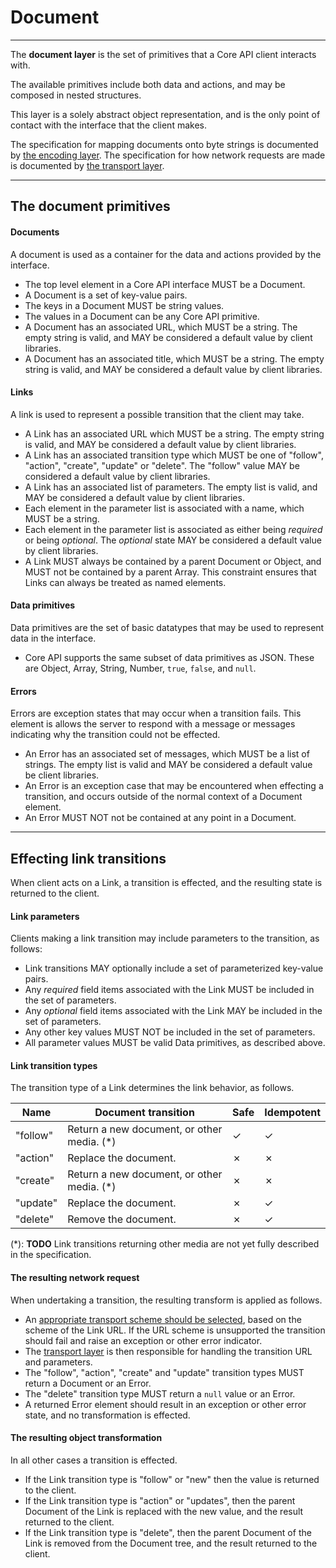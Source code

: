 # Document

---

The **document layer** is the set of primitives that a Core API client interacts with.

The available primitives include both data and actions, and may be composed in nested structures.

This layer is a solely abstract object representation, and is the only point of contact with the interface that the client makes.

The specification for mapping documents onto byte strings is documented by [the encoding layer](encoding.md). The specification for how network requests are made is documented by [the transport layer](transport.md).

---

## The document primitives

#### Documents

A document is used as a container for the data and actions provided by the interface.

* The top level element in a Core API interface MUST be a Document.
* A Document is a set of key-value pairs.
* The keys in a Document MUST be string values.
* The values in a Document can be any Core API primitive.
* A Document has an associated URL, which MUST be a string. The empty string is valid, and MAY be considered a default value by client libraries.
* A Document has an associated title, which MUST be a string. The empty string is valid, and MAY be considered a default value by client libraries.

#### Links

A link is used to represent a possible transition that the client may take.

* A Link has an associated URL which MUST be a string. The empty string is valid, and MAY be considered a default value by client libraries.
* A Link has an associated transition type which MUST be one of "follow", "action", "create", "update" or "delete". The "follow" value MAY be considered a default value by client libraries.
* A Link has an associated list of parameters. The empty list is valid, and MAY be considered a default value by client libraries.
* Each element in the parameter list is associated with a name, which MUST be a string.
* Each element in the parameter list is associated as either being *required* or being *optional*. The *optional* state MAY be considered a default value by client libraries.
* A Link MUST always be contained by a parent Document or Object, and MUST not be contained by a parent Array. This constraint ensures that Links can always be treated as named elements.

#### Data primitives

Data primitives are the set of basic datatypes that may be used to represent data in the interface.

* Core API supports the same subset of data primitives as JSON. These are Object, Array, String, Number, `true`, `false`, and `null`.

#### Errors

Errors are exception states that may occur when a transition fails. This element is allows the server to respond with a message or messages indicating why the transition could not be effected.

* An Error has an associated set of messages, which MUST be a list of strings. The empty list is valid and MAY be considered a default value be client libraries.
* An Error is an exception case that may be encountered when effecting a transition, and occurs outside of the normal context of a Document element.
* An Error MUST NOT not be contained at any point in a Document.

---

## Effecting link transitions

When client acts on a Link, a transition is effected, and the resulting state is returned to the client.

#### Link parameters

Clients making a link transition may include parameters to the transition, as follows:

* Link transitions MAY optionally include a set of parameterized key-value pairs.
* Any *required* field items associated with the Link MUST be included in the set of parameters.
* Any *optional* field items associated with the Link MAY be included in the set of parameters.
* Any other key values MUST NOT be included in the set of parameters.
* All parameter values MUST be valid Data primitives, as described above.

#### Link transition types

The transition type of a Link determines the link behavior, as follows.

Name | Document transition | Safe | Idempotent
----| ---- | ---- | ----
"follow" | Return a new document, or other media. (\*) | ✓ | ✓
"action" | Replace the document. | ✗ | ✗
"create" | Return a new document, or other media. (\*) | ✗ | ✗
"update" | Replace the document. | ✗ | ✓
"delete" | Remove the document. | ✗ | ✓

(\*): **TODO** Link transitions returning other media are not yet fully described in the specification.

#### The resulting network request

When undertaking a transition, the resulting transform is applied as follows.

* An [appropriate transport scheme should be selected](transport.md), based on the scheme of the Link URL. If the URL scheme is unsupported the transition should fail and raise an exception or other error indicator.
* The [transport layer](transport.md) is then responsible for handling the transition URL and parameters.
* The "follow", "action", "create" and "update" transition types MUST return a Document or an Error.
* The "delete" transition type MUST return a `null` value or an Error.
* A returned Error element should result in an exception or other error state, and no transformation is effected.

#### The resulting object transformation

In all other cases a transition is effected.

* If the Link transition type is "follow" or "new" then the value is returned to the client.
* If the Link transition type is "action" or "updates", then the parent Document of the Link is replaced with the new value, and the result returned to the client.
* If the Link transition type is "delete", then the parent Document of the Link is removed from the Document tree, and the result returned to the client.

